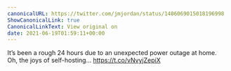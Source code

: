 ```yaml
---
canonicalURL: https://twitter.com/jmjordan/status/1406069015018196998
ShowCanonicalLink: true
CanonicalLinkText: View original on
date: 2021-06-19T01:59:11+00:00
---
```

It’s been a rough 24 hours due to an unexpected power outage at home. Oh, the joys of self-hosting… https://t.co/vNvyjZepiX